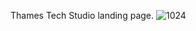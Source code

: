 Thames Tech Studio landing page.
![1024](https://github.com/user-attachments/assets/59bac609-0c5b-4a7d-94bd-c45c5fd44e6e)
